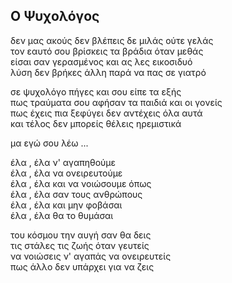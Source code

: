## Ο Ψυχολόγος

δεν μας ακούς δεν βλέπεις δε μιλάς ούτε γελάς  
τον εαυτό σου βρίσκεις τα βράδια όταν μεθάς   
είσαι σαν γερασμένος και ας λες εικοσιδυό   
λύση δεν βρήκες άλλη παρά να πας σε γιατρό   

σε ψυχολόγο πήγες και σου είπε τα εξής   
πως τραύματα σου αφήσαν τα παιδιά και οι γονείς   
πως έχεις πια ξεφύγει δεν αντέχεις όλα αυτά   
και τέλος δεν μπορείς θέλεις ηρεμιστικά 

μα εγώ σου λέω ...

έλα , έλα   ν' αγαπηθούμε   
έλα , έλα   να ονειρευτούμε  
έλα , έλα   και να νοιώσουμε όπως   
έλα , έλα   σαν τους ανθρώπους   
έλα , έλα   και μην φοβάσαι   
έλα , έλα   θα το θυμάσαι 

του κόσμου την αυγή σαν θα δεις   
τις στάλες τις ζωής όταν γευτείς   
να νοιώσεις ν' αγαπάς να ονειρευτείς   
πως άλλο δεν υπάρχει για να ζεις   
